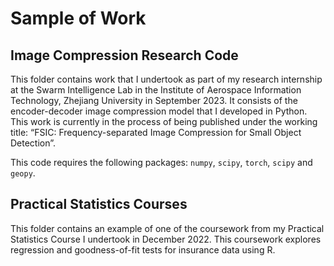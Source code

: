 # Sample of Work

## Image Compression Research Code
This folder contains work that I undertook as part of my research internship at the Swarm Intelligence Lab in the Institute of Aerospace Information Technology, Zhejiang University in September 2023. It consists of the encoder-decoder image compression model that I developed in Python. This work is currently in the process of being published under the working title: “FSIC: Frequency-separated Image Compression for Small Object Detection”.

This code requires the following packages: ``numpy``, ``scipy``, ``torch``, ``scipy`` and ``geopy``. 

## Practical Statistics Courses
This folder contains an example of one of the coursework from my Practical Statistics Course I undertook in December 2022. This coursework explores regression and goodness-of-fit tests for insurance data using R.